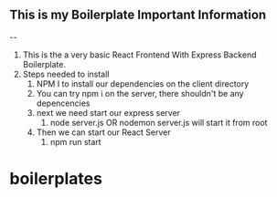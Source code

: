 ## This is my Boilerplate Important Information
--

1. This is the a very basic React Frontend With Express Backend Boilerplate.
2. Steps needed to install
   1. NPM I to install our dependencies on the client directory
   2. You can try npm i on the server, there shouldn't be any depencencies
   3. next we need start our express server
      1. node server.js OR nodemon server.js will start it from root
   4. Then we can start our React Server
      1. npm run start
# boilerplates
